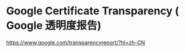 # Google Certificate Transparency ( Google  透明度报告)


https://www.google.com/transparencyreport/?hl=zh-CN
